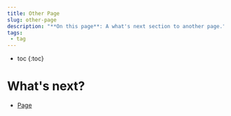```yaml
---
title: Other Page
slug: other-page
description: "**On this page**: A what's next section to another page."
tags:
 - tag
---
```


* toc
{:toc}


# What's next?

 * [Page](other-page/page.md)
